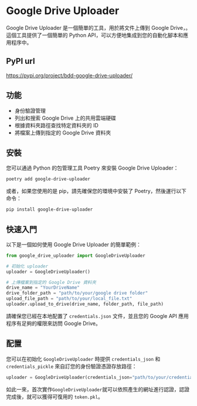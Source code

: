 
# Google Drive Uploader

Google Drive Uploader 是一個簡單的工具，用於將文件上傳到 Google Drive，。這個工具提供了一個簡單的 Python API，可以方便地集成到您的自動化腳本和應用程序中。

## PyPI url
https://pypi.org/project/bdd-google-drive-uploader/

## 功能

- 身份驗證管理
- 列出和搜索 Google Drive 上的共用雲端硬碟
- 根據資料夾路徑查找特定資料夾的 ID
- 將檔案上傳到指定的 Google Drive 資料夾

## 安裝

您可以通過 Python 的包管理工具 Poetry 來安裝 Google Drive Uploader：

```bash
poetry add google-drive-uploader
```

或者，如果您使用的是 pip，請先確保您的環境中安裝了 Poetry，然後運行以下命令：

```bash
pip install google-drive-uploader
```

## 快速入門

以下是一個如何使用 Google Drive Uploader 的簡單範例：

```python
from google_drive_uploader import GoogleDriveUploader

# 初始化 uploader
uploader = GoogleDriveUploader()

# 上傳檔案到指定的 Google Drive 資料夾
drive_name = "YourDriveName"
drive_folder_path = "path/to/your/google drive folder"
upload_file_path = "path/to/your/local_file.txt"
uploader.upload_to_drive(drive_name, folder_path, file_path)
```

請確保您已經在本地配置了 `credentials.json` 文件，並且您的 Google API 應用程序有足夠的權限來訪問 Google Drive。

## 配置

您可以在初始化 `GoogleDriveUploader` 時提供 `credentials_json` 和 `credentials_pickle` 來自訂您的身份驗證憑證存放路徑：

```python
uploader = GoogleDriveUploader(credentials_json="path/to/your/credentials.json")
```
如此一來，首次實作`GoogleDriveUploader`就可以依照產生的網址進行認證，認證完成後，就可以獲得可復用的 `token.pkl`。
